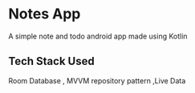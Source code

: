 # Notes App

A simple note and todo android app made using Kotlin


## Tech Stack Used

Room Database , MVVM repository pattern ,Live Data 